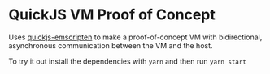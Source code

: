 # QuickJS VM Proof of Concept

Uses [quickjs-emscripten](https://github.com/justjake/quickjs-emscripten) to make a proof-of-concept VM with bidirectional, asynchronous communication between the VM and the host.

To try it out install the dependencies with `yarn` and then run `yarn start`
